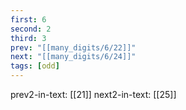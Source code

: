```yaml
---
first: 6
second: 2
third: 3
prev: "[[many_digits/6/22]]"
next: "[[many_digits/6/24]]"
tags: [odd]
---
```

prev2-in-text: [[21]]
next2-in-text: [[25]]
